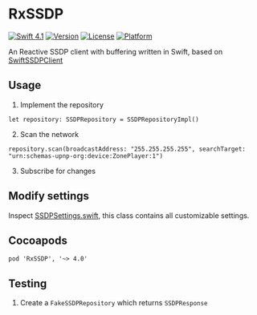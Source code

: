 # RxSSDP

[![Swift 4.1](https://img.shields.io/badge/swift-4.1-orange.svg?style=flat)](https://swift.org)
[![Version](https://img.shields.io/cocoapods/v/RxSSDP.svg?style=flat)](http://cocoapods.org/pods/RxSSDP)
[![License](https://img.shields.io/cocoapods/l/RxSSDP.svg?style=flat)](http://cocoapods.org/pods/RxSSDP)
[![Platform](https://img.shields.io/cocoapods/p/RxSSDP.svg?style=flat)](http://cocoapods.org/pods/RxSSDP)

An Reactive SSDP client with buffering written in Swift, based on [SwiftSSDPClient](https://github.com/mhmiles/SwiftSSDPClient)

## Usage

1) Implement the repository

```
let repository: SSDPRepository = SSDPRepositoryImpl()
```

2) Scan the network

```
repository.scan(broadcastAddress: "255.255.255.255", searchTarget: "urn:schemas-upnp-org:device:ZonePlayer:1")
```

3) Subscribe for changes


## Modify settings
    
Inspect [SSDPSettings.swift](RxSSDP/SSDPSettings.swift), this class contains all customizable settings.

## Cocoapods

```
pod 'RxSSDP', '~> 4.0'
```


## Testing

1) Create a `FakeSSDPRepository` which returns `SSDPResponse`
